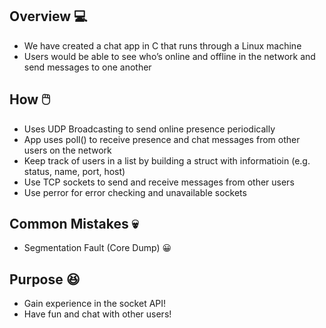 ## Overview 💻
* We have created a chat app in C that runs through a Linux machine
* Users would be able to see who’s online and offline in the network and send messages to one another

## How 🖱️
* Uses UDP Broadcasting to send online presence periodically
* App uses poll() to receive presence and chat messages from other users on the network
* Keep track of users in a list by building a struct with informatioin (e.g. status, name, port, host)
* Use TCP sockets to send and receive messages from other users 
* Use perror for error checking and unavailable sockets

## Common Mistakes 💀
* Segmentation Fault (Core Dump) 😀

## Purpose 😆
* Gain experience in the socket API!
* Have fun and chat with other users!
